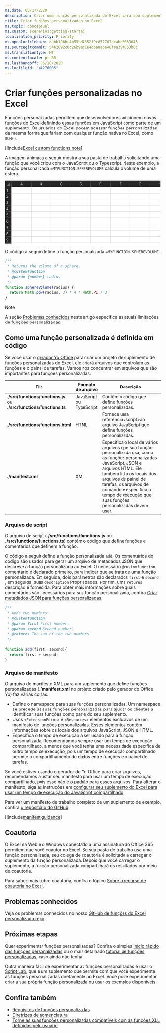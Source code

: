 ```yaml
---
ms.date: 05/17/2020
description: Criar uma função personalizada do Excel para seu suplemento do Office
title: Criar funções personalizadas no Excel
ms.topic: conceptual
ms.custom: scenarios:getting-started
localization_priority: Priority
ms.openlocfilehash: dabb196bc4b55bd4852f9c857767dcabd3063045
ms.sourcegitcommit: 54e2892c0c26b9ad1e4dba8aba48fea39f853b6c
ms.translationtype: MT
ms.contentlocale: pt-BR
ms.lasthandoff: 05/18/2020
ms.locfileid: "44276005"
---
```

# <a name="create-custom-functions-in-excel"></a>Criar funções personalizadas no Excel

Funções personalizadas permitem que desenvolvedores adicionem novas funções do Excel definindo essas funções em JavaScript como parte de um suplemento. Os usuários do Excel podem acessar funções personalizadas da mesma forma que fariam com qualquer função nativa no Excel, como `SUM()`.

[!include[Excel custom functions note](../includes/excel-custom-functions-note.md)]

A imagem animada a seguir mostra a sua pasta de trabalho solicitando uma função que você criou com o JavaScript ou o Typescript. Neste exemplo, a função personalizada `=MYFUNCTION.SPHEREVOLUME` calcula o volume de uma esfera.

<img alt="animated image showing an end user inserting the MYFUNCTION.SPHEREVOLUME custom function into a cell of an Excel worksheet" src="../images/SphereVolumeNew.gif" />

O código a seguir define a função personalizada `=MYFUNCTION.SPHEREVOLUME`.

```js
/**
 * Returns the volume of a sphere.
 * @customfunction
 * @param {number} radius
 */
function sphereVolume(radius) {
  return Math.pow(radius, 3) * 4 * Math.PI / 3;
}
```

> [!NOTE]
> A seção [Problemas conhecidos](#known-issues) neste artigo especifica as atuais limitações de funções personalizadas.

## <a name="how-a-custom-function-is-defined-in-code"></a>Como uma função personalizada é definida em código

Se você usar o [gerador Yo Office](https://github.com/OfficeDev/generator-office) para criar um projeto de suplemento de funções personalizadas do Excel, ele criará arquivos que controlam as funções e o painel de tarefas. Vamos nos concentrar em arquivos que são importantes para funções personalizadas:

| File | Formato de arquivo | Descrição |
|------|-------------|-------------|
| **./src/functions/functions.js**<br/>ou<br/>**./src/functions/functions.ts** | JavaScript<br/>ou<br/>TypeScript | Contém o código que define funções personalizadas. |
| **./src/functions/functions.html** | HTML | Fornece uma referência&lt;script&gt;ao arquivo JavaScript que define funções personalizadas. |
| **./manifest.xml** | XML | Especifica o local de vários arquivos que sua função personalizada usa, como as funções personalizadas JavaScript, JSON e arquivos HTML. Ele também lista os locais dos arquivos de painel de tarefas, os arquivos de comando e especifica o tempo de execução que suas funções personalizadas devem usar. |

### <a name="script-file"></a>Arquivo de script

O arquivo de script (**./src/functions/functions.js** ou **./src/functions/functions.ts**) contém o código que define funções e comentários que definem a função.

O código a seguir define a função personalizada `add`. Os comentários do código são usados para gerar um arquivo de metadados JSON que descreve a função personalizada ao Excel. O necessário `@customfunction` comentário é declarado primeiro, para indicar que se trata de uma função personalizada. Em seguida, dois parâmetros são declarados `first` e `second` , em seguida, suas `description` Propriedades. Por fim, uma `returns` descrição é fornecida. Para obter mais informações sobre quais comentários são necessários para sua função personalizada, confira [Criar metadados JSON para funções personalizadas](custom-functions-json-autogeneration.md).

```js
/**
 * Adds two numbers.
 * @customfunction 
 * @param first First number.
 * @param second Second number.
 * @returns The sum of the two numbers.
 */

function add(first, second){
  return first + second;
}
```

### <a name="manifest-file"></a>Arquivo de manifesto

O arquivo de manifesto XML para um suplemento que define funções personalizadas (**./manifest.xml** no projeto criado pelo gerador do Office Yo) faz várias coisas:

- Define o namespace para suas funções personalizadas. Um namespace se precede às suas funções personalizadas para ajudar os clientes a identificar suas funções como parte do seu suplemento.
- Usos `<ExtensionPoint>` e `<Resources>` elementos exclusivos de um manifesto de funções personalizadas. Esses elementos contêm informações sobre os locais dos arquivos JavaScript, JSON e HTML.
- Especifica o tempo de execução a ser usado para a função personalizada. Recomendamos sempre usar um tempo de execução compartilhado, a menos que você tenha uma necessidade específica de outro tempo de execução, pois um tempo de execução compartilhado permite o compartilhamento de dados entre funções e o painel de tarefas.

Se você estiver usando o gerador de Yo Office para criar arquivos, recomendamos ajustar seu manifesto para usar um tempo de execução compartilhado, pois esse não é o padrão para esses arquivos. Para alterar o manifesto, siga as instruções em [configurar seu suplemento do Excel para usar um tempo de execução do JavaScript compartilhado](./configure-your-add-in-to-use-a-shared-runtime.md).

Para ver um manifesto de trabalho completo de um suplemento de exemplo, confira [o repositório do GitHub](https://github.com/OfficeDev/PnP-OfficeAddins/blob/master/Samples/excel-shared-runtime-global-state/manifest.xml).

[!include[manifest guidance](../includes/manifest-guidance.md)]

## <a name="coauthoring"></a>Coautoria

O Excel na Web e o Windows conectado a uma assinatura do Office 365 permitem que você coautor no Excel. Se sua pasta de trabalho usa uma função personalizada, seu colega de coautoria é solicitado a carregar o suplemento da função personalizada. Depois que você carregar o suplemento, a função personalizada compartilhará os resultados por meio de coautoria.

Para saber mais sobre coautoria, confira o tópico [Sobre o recurso de coautoria no Excel](/office/vba/excel/concepts/about-coauthoring-in-excel).

## <a name="known-issues"></a>Problemas conhecidos

Veja os problemas conhecidos no nosso [GitHub de funções do Excel personalizado repo](https://github.com/OfficeDev/Excel-Custom-Functions/issues).

## <a name="next-steps"></a>Próximas etapas

Quer experimentar funções personalizadas? Confira o simples [início rápido das funções personalizadas](../quickstarts/excel-custom-functions-quickstart.md) ou o mais detalhado [tutorial de funções personalizadas](../tutorials/excel-tutorial-create-custom-functions.md), caso ainda não tenha.

Outra maneira fácil de experimentar as funções personalizadas é usar o [Script Lab](https://appsource.microsoft.com/product/office/WA104380862?src=office&corrid=1ada79ac-6392-438d-bb16-fce6994a2a7e&omexanonuid=f7b03101-ec22-4270-a274-bcf16c762039&referralurl=https%3a%2f%2fgithub.com%2fofficedev%2fscript-lab), que é um suplemento que permite com que você experimente as funções personalizadas diretamente no Excel. Você pode experimentar criar a sua própria função personalizada ou usar os exemplos disponíveis.

## <a name="see-also"></a>Confira também 
* [Requisitos de funções personalizadas](custom-functions-requirement-sets.md)
* [Diretrizes de nomenclatura](custom-functions-naming.md)
* [Torne as suas funções personalizadas compatíveis com as funções XLL definidas pelo usuário](make-custom-functions-compatible-with-xll-udf.md)
